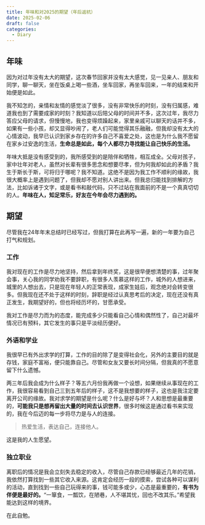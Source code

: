 ```yaml
---
title: 年味和对2025的期望（年后返杭）
date: 2025-02-06
draft: false
categories:
  - Diary
---
```

## 年味

因为对过年没有太大的期望，这次春节回家并没有太大感觉，见一见亲人、朋友和同学，聊一聊天，坐在饭桌上喝一些酒，坐车回家，再坐车回来，一年的结束和开始便是如此。

我不知怎的，亲情和友情的感觉淡了很多，没有非常快乐的时刻，没有归属感，难道我也到了需要成家的时刻？我知道以后陪父母的时间并不多，这次过年，我尽力答应父母的请求，但慢慢地，我也变得烦躁起来，家里亲戚可以聊天的话并不多，如果有一些小孩，却又显得吵闹了，老人们可能觉得其乐融融，但我却没有太大的心情波动，我早已认识到家乡存在的许多自己不喜爱之处，这也是为什么我不愿留在家乡过安逸的生活，**生命总是如此，每个人都尽力寻找能让自己快乐的生活。**

年味大抵是没有感受到的，我所感受到的是陪伴和牺牲，相互成全。父母对孩子，家中壮年对老人，虽然对长辈有很多思念和想要尽孝，但为何我却如此的矛盾？我生于斯长于斯，可将归于哪呢？我不知道。这绝不是因为我工作不顺利的缘故，我很大概率上是遇到问题了，但我却不愿对别人讲出来。但我总归能找到排解的方法，比如诉诸于文字，或是看书和敲代码，只不过站在我面前的不是一个真真切切的人。**年味在人，知足常乐，好友在今年会尽力遇到的。**

## 期望

尽管我在24年年末总结时已经写过，但我打算在此再写一遍，新的一年要为自己打气和规划。

### 工作

我对现在的工作是尽力地坚持，然后拿到年终奖，这是很早便想清楚的事，过年聚会事，关心我的同学劝我不要辞职，有很多人羡慕这样的工作，城外的人想进来，城里的人想出去，只是现在年轻人的正常表现，成家生娃后，观念绝对会转变很多。但我现在还不处于这样的时刻，辞职是经过认真思考后的决定，现在还没有真正发生，我期望好的，但也将经历坏的，甘愿承受。

我对工作是尽力而为的态度，能完成多少只能看自己心情和偶然性了，自己对最坏情况已有预料，其它发生的事只是平淡经历便好。

### 外语和学业

我很早已有外出求学的打算，工作的目的除了是变得社会化，另外的主要目的就是存钱，家庭不富裕，便只能靠自己。尽管和女友又要长时间分隔，但我真的不愿意留下什么遗憾。

两三年后我会成为什么样子？等五六月份我再做一个设想，如果继续从事现在的工作，我很容易看到自己三到五年后的样子，这不是我想要的样子，这也是我注定要离开公司的缘故。我对求学的期望是什么呢？什么是好与坏？人和思想是最重要的，**可能我只是想再留出大量的时间去认识世界**，很多时候这是通过看书来实现的，我在今后迈的每一步将尽力是与人的连接。

> 热爱生活，表达自己，连接他人。

这是我的人生愿望。

### 独立职业

离职后的情况是我会立刻失去稳定的收入，尽管自己存款已经够最近几年的花销，我依然打算找到一些其它收入来源。这肯定会经历一段的摸索，尝试各种可以谋利的活动，直到找到一些自己玩得来的事，钱可能多或少，心态是最重要的，**有书为伴便是最好的。**“一箪食，一瓢饮，在陋巷，人不堪其忧，回也不改其乐。”希望我能达到这样的境界。

在此自勉。